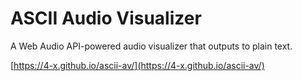 # ASCII Audio Visualizer
A Web Audio API-powered audio visualizer that outputs to plain text.

[https://4-x.github.io/ascii-av/](https://4-x.github.io/ascii-av/)